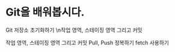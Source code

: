# Git을 배워봅시다.

Git 저장소 초기화하기
\n작업 영역, 스테이징 영역 그리고 커밋

작업 영역, 스테이징 영역 그리고 커밋
Pull, Push 정복하기
fetch 사용하기
